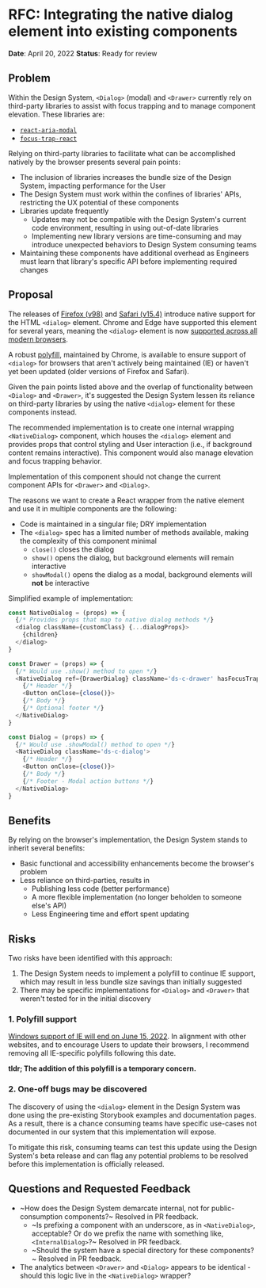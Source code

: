 # RFC: Integrating the native dialog element into existing components

**Date**: April 20, 2022
**Status**: Ready for review

## Problem

Within the Design System, `<Dialog>` (modal) and `<Drawer>` currently rely on third-party libraries to assist with focus trapping and to manage component elevation. These libraries are:

- [`react-aria-modal`](https://www.npmjs.com/package/react-aria-modal)
- [`focus-trap-react`](https://www.npmjs.com/package/focus-trap-react)

Relying on third-party libraries to facilitate what can be accomplished natively by the browser presents several pain points:

- The inclusion of libraries increases the bundle size of the Design System, impacting performance for the User
- The Design System must work within the confines of libraries' APIs, restricting the UX potential of these components
- Libraries update frequently
  - Updates may not be compatible with the Design System's current code environment, resulting in using out-of-date libraries
  - Implementing new library versions are time-consuming and may introduce unexpected behaviors to Design System consuming teams
- Maintaining these components have additional overhead as Engineers must learn that library's specific API before implementing required changes

## Proposal

The releases of [Firefox (v98)](https://www.mozilla.org/en-US/firefox/98.0/releasenotes/) and [Safari (v15.4)](https://webkit.org/blog/12445/new-webkit-features-in-safari-15-4/) introduce native support for the HTML `<dialog>` element. Chrome and Edge have supported this element for several years, meaning the `<dialog>` element is now [supported across all modern browsers](https://caniuse.com/?search=dialog).

A robust [polyfill](https://github.com/GoogleChrome/dialog-polyfill), maintained by Chrome, is available to ensure support of `<dialog>` for browsers that aren't actively being maintained (IE) or haven't yet been updated (older versions of Firefox and Safari).

Given the pain points listed above and the overlap of functionality between `<Dialog>` and `<Drawer>`, it's suggested the Design System lessen its reliance on third-party libraries by using the native `<dialog>` element for these components instead.

The recommended implementation is to create one internal wrapping `<NativeDialog>` component, which houses the `<dialog>` element and provides props that control styling and User interaction (i.e., if background content remains interactive). This component would also manage elevation and focus trapping behavior.

Implementation of this component should not change the current component APIs for `<Drawer>` and `<Dialog>`.

The reasons we want to create a React wrapper from the native element and use it in multiple components are the following:

- Code is maintained in a singular file; DRY implementation
- The `<dialog>` spec has a limited number of methods available, making the complexity of this component minimal
  - `close()` closes the dialog
  - `show()` opens the dialog, but background elements will remain interactive
  - `showModal()` opens the dialog as a modal, background elements will **not** be interactive

Simplified example of implementation:

```js
const NativeDialog = (props) => {
  {/* Provides props that map to native dialog methods */}
  <dialog className={customClass} {...dialogProps}>
    {children}
  </dialog>
}

const Drawer = (props) => {
  {/* Would use .show() method to open */}
  <NativeDialog ref={DrawerDialog} className='ds-c-drawer' hasFocusTrap={bool}>
    {/* Header */}
    <Button onClose={close()}>
    {/* Body */}
    {/* Optional footer */}
  </NativeDialog>
}

const Dialog = (props) => {
  {/* Would use .showModal() method to open */}
  <NativeDialog className='ds-c-dialog'>
    {/* Header */}
    <Button onClose={close()}>
    {/* Body */}
    {/* Footer - Modal action buttons */}
  </NativeDialog>
}
```

## Benefits

By relying on the browser's implementation, the Design System stands to inherit several benefits:

- Basic functional and accessibility enhancements become the browser's problem
- Less reliance on third-parties, results in
  - Publishing less code (better performance)
  - A more flexible implementation (no longer beholden to someone else's API)
  - Less Engineering time and effort spent updating

## Risks

Two risks have been identified with this approach:

1. The Design System needs to implement a polyfill to continue IE support, which may result in less bundle size savings than initially suggested
2. There may be specific implementations for `<Dialog>` and `<Drawer>` that weren't tested for in the initial discovery

### 1. Polyfill support

[Windows support of IE will end on June 15, 2022](https://docs.microsoft.com/en-us/lifecycle/announcements/internet-explorer-11-end-of-support). In alignment with other websites, and to encourage Users to update their browsers, I recommend removing all IE-specific polyfills following this date.

**tldr; The addition of this polyfill is a temporary concern.**

### 2. One-off bugs may be discovered

The discovery of using the `<dialog>` element in the Design System was done using the pre-existing Storybook examples and documentation pages. As a result, there is a chance consuming teams have specific use-cases not documented in our system that this implementation will expose.

To mitigate this risk, consuming teams can test this update using the Design System's beta release and can flag any potential problems to be resolved before this implementation is officially released.

## Questions and Requested Feedback

- ~How does the Design System demarcate internal, not for public-consumption components?~ Resolved in PR feedback.
  - ~Is prefixing a component with an underscore, as in `<NativeDialog>`, acceptable? Or do we prefix the name with something like, `<InternalDialog>`?~ Resolved in PR feedback.
  - ~Should the system have a special directory for these components?~ Resolved in PR feedback.
- The analytics between `<Drawer>` and `<Dialog>` appears to be identical - should this logic live in the `<NativeDialog>` wrapper?
